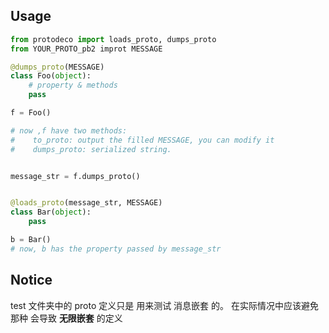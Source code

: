 ## Usage

```python
from protodeco import loads_proto, dumps_proto
from YOUR_PROTO_pb2 improt MESSAGE

@dumps_proto(MESSAGE)
class Foo(object):
    # property & methods
    pass

f = Foo()

# now ,f have two methods: 
#    to_proto: output the filled MESSAGE, you can modify it
#    dumps_proto: serialized string.


message_str = f.dumps_proto()


@loads_proto(message_str, MESSAGE)
class Bar(object):
    pass

b = Bar()
# now, b has the property passed by message_str

```


## Notice

test 文件夹中的 proto 定义只是 用来测试 消息嵌套 的。
在实际情况中应该避免那种 会导致 **无限嵌套** 的定义
